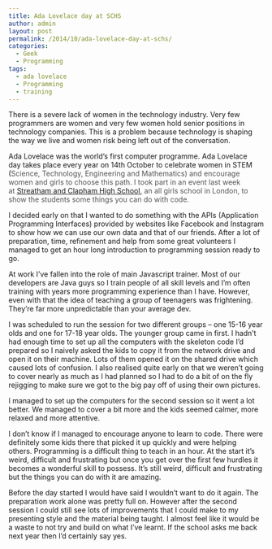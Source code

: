 ```yaml
---
title: Ada Lovelace day at SCHS
author: admin
layout: post
permalink: /2014/10/ada-lovelace-day-at-schs/
categories:
  - Geek
  - Programming
tags:
  - ada lovelace
  - Programming
  - training
---
```

There is a severe lack of women in the technology industry. Very few programmers are women and very few women hold senior positions in technology companies. This is a problem because technology is shaping the way we live and women risk being left out of the conversation.

Ada Lovelace was the world&#8217;s first computer programme. Ada Lovelace day takes place every year on 14th October to celebrate women in STEM (<span style="color: #545454;">Science, Technology, Engineering and Mathematics) and encourage women and girls to choose this path. I took part in an event last week at <a href="http://www.schs.gdst.net">Streatham and Clapham High School,</a> an all girls school in London, to show the students some things you can do with code.</span>

I decided early on that I wanted to do something with the APIs (Application Programming Interfaces) provided by websites like Facebook and Instagram to show how we can use our own data and that of our friends. After a lot of preparation, time, refinement and help from some great volunteers I managed to get an hour long introduction to programming session ready to go.

At work I&#8217;ve fallen into the role of main Javascript trainer. Most of our developers are Java guys so I train people of all skill levels and I&#8217;m often training with years more programming experience than I have. However, even with that the idea of teaching a group of teenagers was frightening. They&#8217;re far more unpredictable than your average dev.

I was scheduled to run the session for two different groups &#8211; one 15-16 year olds and one for 17-18 year olds. The younger group came in first. I hadn&#8217;t had enough time to set up all the computers with the skeleton code I&#8217;d prepared so I naively asked the kids to copy it from the network drive and open it on their machine. Lots of them opened it on the shared drive which caused lots of confusion. I also realised quite early on that we weren&#8217;t going to cover nearly as much as I had planned so I had to do a bit of on the fly rejigging to make sure we got to the big pay off of using their own pictures.

I managed to set up the computers for the second session so it went a lot better. We managed to cover a bit more and the kids seemed calmer, more relaxed and more attentive.

I don&#8217;t know if I managed to encourage anyone to learn to code. There were definitely some kids there that picked it up quickly and were helping others. Programming is a difficult thing to teach in an hour. At the start it&#8217;s weird, difficult and frustrating but once you get over the first few hurdles it becomes a wonderful skill to possess. It&#8217;s still weird, difficult and frustrating but the things you can do with it are amazing.

Before the day started I would have said I wouldn&#8217;t want to do it again. The preparation work alone was pretty full on. However after the second session I could still see lots of improvements that I could make to my presenting style and the material being taught. I almost feel like it would be a waste to not try and build on what I&#8217;ve learnt. If the school asks me back next year then I&#8217;d certainly say yes.

&nbsp;

&nbsp;